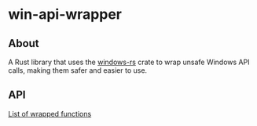 # win-api-wrapper

## About

A Rust library that uses the [windows-rs](https://github.com/microsoft/windows-rs) crate to wrap unsafe Windows API calls, making them safer and easier to use.

## API

[List of wrapped functions](docs/API.md)